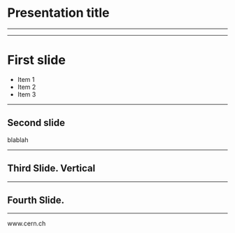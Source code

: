 # Presentation title

---

<section data-background="#0053A1">
  <div class="CERNlogoCentered"></div>
</section>

---

# First slide

* Item 1
* Item 2
* Item 3

---

## Second slide

blablah

----

## Third Slide. Vertical

---

## Fourth Slide. 

---

<section data-background="white">
  <div class="CERNlogoCentered"></div>
  <p>www.cern.ch</p>
</section>

